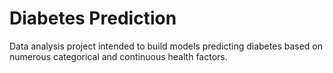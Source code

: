 # Diabetes Prediction

Data analysis project intended to build models predicting diabetes based on numerous categorical and continuous health factors.

